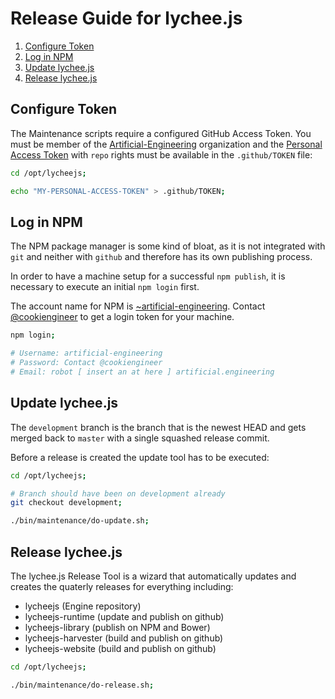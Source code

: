 
# Release Guide for lychee.js

1. [Configure Token](#configure-token)
2. [Log in NPM](#log-in-npm)
3. [Update lychee.js](#update-lycheejs)
4. [Release lychee.js](#release-lycheejs)


## Configure Token

The Maintenance scripts require a configured GitHub Access
Token. You must be member of the [Artificial-Engineering](https://github.com/Artificial-Engineering)
organization and the [Personal Access Token](https://github.com/settings/tokens)
with `repo` rights must be available in the `.github/TOKEN`
file:

```bash
cd /opt/lycheejs;

echo "MY-PERSONAL-ACCESS-TOKEN" > .github/TOKEN;
```


## Log in NPM

The NPM package manager is some kind of bloat, as it is
not integrated with `git` and neither with `github` and
therefore has its own publishing process.

In order to have a machine setup for a successful `npm publish`,
it is necessary to execute an initial `npm login` first.

The account name for NPM is [~artificial-engineering](https://www.npmjs.com/~artificial-engineering).
Contact [@cookiengineer](https://github.com/cookiengineer) to
get a login token for your machine.

```bash
npm login;

# Username: artificial-engineering
# Password: Contact @cookiengineer
# Email: robot [ insert an at here ] artificial.engineering
```


## Update lychee.js

The `development` branch is the branch that is the newest HEAD
and gets merged back to `master` with a single squashed release
commit.

Before a release is created the update tool has to be executed:

```bash
cd /opt/lycheejs;

# Branch should have been on development already
git checkout development;

./bin/maintenance/do-update.sh;
```


## Release lychee.js

The lychee.js Release Tool is a wizard that automatically updates
and creates the quaterly releases for everything including:

- lycheejs (Engine repository)
- lycheejs-runtime (update and publish on github)
- lycheejs-library (publish on NPM and Bower)
- lycheejs-harvester (build and publish on github)
- lycheejs-website (build and publish on github)

```bash
cd /opt/lycheejs;

./bin/maintenance/do-release.sh;
```

